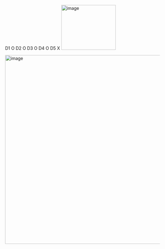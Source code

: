 
D1	O
D2	O
D3	O
D4	O
D5	X
<img width="177" height="146" alt="image" src="https://github.com/user-attachments/assets/24177f66-1ac4-43c2-9033-06af97eb8c42" />


<img width="695" height="614" alt="image" src="https://github.com/user-attachments/assets/698a88d0-ccf9-46df-a903-6f934d2e9808" />
